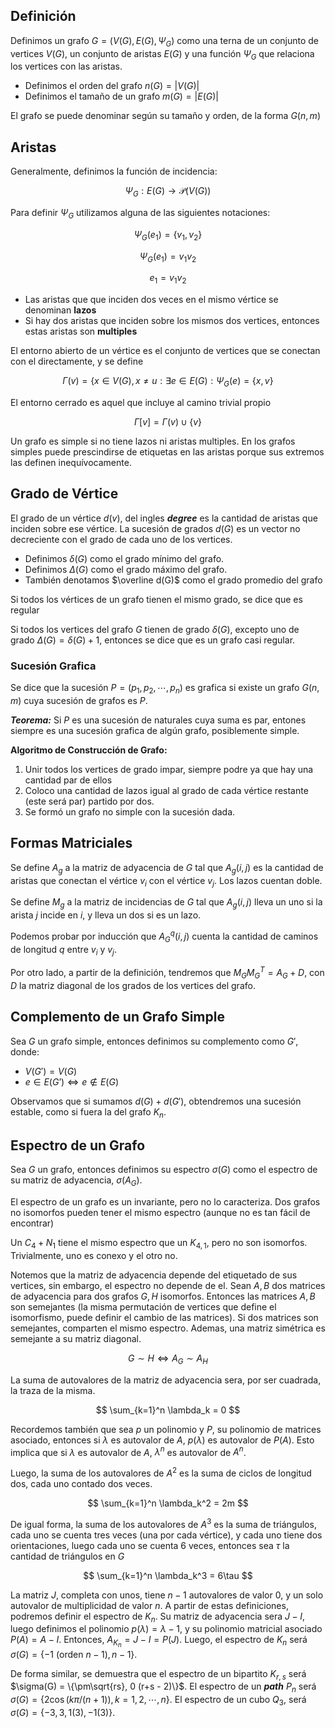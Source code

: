 ## Definición

Definimos un grafo $G = (V(G), E(G), \Psi_G)$ como una terna de un conjunto de vertices $V(G)$, un conjunto de aristas $E(G)$ y una función $\Psi_G$ que relaciona los vertices con las aristas.

- Definimos el orden del grafo $n(G) = |V(G)|$
- Definimos el tamaño de un grafo $m(G) = |E(G)|$

El grafo se puede denominar según su tamaño y orden, de la forma $G(n,m)$

## Aristas

Generalmente, definimos la función de incidencia:

$$
\Psi_G: E(G) \to \mathcal P(V(G))
$$

Para definir $\Psi_G$ utilizamos alguna de las siguientes notaciones:

$$
\Psi_G(e_1) = \{v_1, v_2\}
$$

$$
\Psi_G(e_1) = v_1v_2
$$

$$
e_1 = v_1v_2
$$

- Las aristas que que inciden dos veces en el mismo vértice se denominan **lazos**
- Si hay dos aristas que inciden sobre los mismos dos vertices, entonces estas aristas son **multiples**

El entorno abierto de un vértice es el conjunto de vertices que se conectan con el directamente, y se define

$$
\Gamma(v) = \{x \in V(G), x\neq u: \exists e \in E(G): \Psi_G(e) = \{x, v\}
$$

El entorno cerrado es aquel que incluye al camino trivial propio

$$
\Gamma[v] = \Gamma(v) \cup \{v\}
$$

Un grafo es simple si no tiene lazos ni aristas multiples. En los grafos simples puede prescindirse de etiquetas en las aristas porque sus extremos las definen inequívocamente.

## Grado de Vértice

El grado de un vértice $d(v)$, del ingles ***degree*** es la cantidad de aristas que inciden sobre ese vértice. La sucesión de grados $d(G)$ es un vector no decreciente con el grado de cada uno de los vertices.

- Definimos $\delta(G)$ como el grado mínimo del grafo.
- Definimos $\Delta(G)$ como el grado máximo del grafo.
- También denotamos $\overline d(G)$ como el grado promedio del grafo

Si todos los vértices de un grafo tienen el mismo grado, se dice que es regular

Si todos los vertices del grafo $G$ tienen de grado $\delta(G)$, excepto uno de grado $\Delta(G) = \delta(G) + 1$, entonces se dice que es un grafo casi regular.

### Sucesión Grafica

Se dice que la sucesión $P=(p_1, p_2, \cdots, p_n)$ es grafica si existe un grafo $G(n,m)$ cuya sucesión de grafos es $P$.

***Teorema:*** Si $P$ es una sucesión de naturales cuya suma es par, entones siempre es una sucesión grafica de algún grafo, posiblemente simple.

**Algoritmo de Construcción de Grafo:**

1. Unir todos los vertices de grado impar, siempre podre ya que hay una cantidad par de ellos
2. Coloco una cantidad de lazos igual al grado de cada vértice restante (este será par) partido por dos.
3. Se formó un grafo no simple con la sucesión dada.

## Formas Matriciales

Se define $A_g$ a la matriz de adyacencia de $G$ tal que $A_g(i,j)$ es la cantidad de aristas que conectan el vértice $v_i$ con el vértice $v_j$. Los lazos cuentan doble.

Se define $M_g$ a la matriz de incidencias de $G$ tal que $A_g(i,j)$ lleva un uno si la arista $j$ incide en $i$, y lleva un dos si es un lazo.

Podemos probar por inducción que $A_G^q(i,j)$ cuenta la cantidad de caminos de longitud $q$ entre $v_i$ y $v_j$.

Por otro lado, a partir de la definición, tendremos que $M_GM_G^T = A_G + D$, con $D$ la matriz diagonal de los grados de los vertices del grafo.

## Complemento de un Grafo Simple

Sea $G$ un grafo simple, entonces definimos su complemento como $G'$, donde:

- $V(G') = V(G)$
- $e \in E(G’) \iff e \notin E(G)$

Observamos que si sumamos $d(G) + d(G')$, obtendremos una sucesión estable, como si fuera la del grafo $K_n$.

## Espectro de un Grafo

Sea $G$ un grafo, entonces definimos su espectro $\sigma(G)$ como el espectro de su matriz de adyacencia, $\sigma(A_G)$.

El espectro de un grafo es un invariante, pero no lo caracteriza. Dos grafos no isomorfos pueden tener el mismo espectro (aunque no es tan fácil de encontrar)

Un $C_4 + N_1$ tiene el mismo espectro que un $K_{4,1}$, pero no son isomorfos. Trivialmente, uno es conexo y el otro no.

Notemos que la matriz de adyacencia depende del etiquetado de sus vertices, sin embargo, el espectro no depende de el. Sean $A, B$ dos matrices de adyacencia para dos grafos $G, H$ isomorfos. Entonces las matrices $A, B$ son semejantes (la misma permutación de vertices que define el isomorfismo, puede definir el cambio de las matrices). Si dos matrices son semejantes, comparten el mismo espectro. Ademas, una matriz simétrica es semejante a su matriz diagonal.

$$
G \sim H \iff A_G \sim A_H
$$

La suma de autovalores de la matriz de adyacencia sera, por ser cuadrada, la traza de la misma.

$$
\sum_{k=1}^n \lambda_k = 0
$$

Recordemos también que sea $p$ un polinomio y $P$, su polinomio de matrices asociado, entonces si $\lambda$ es autovalor de $A$, $p(\lambda)$ es autovalor de $P(A)$. Esto implica que si $\lambda$ es autovalor de $A$, $\lambda^n$ es autovalor de $A^n$.

Luego, la suma de los autovalores de $A^2$ es la suma de ciclos de longitud dos, cada uno contado dos veces.

$$
\sum_{k=1}^n \lambda_k^2 = 2m
$$

De igual forma, la suma de los autovalores de $A^3$ es la suma de triángulos, cada uno se cuenta tres veces (una por cada vértice), y cada uno tiene dos orientaciones, luego cada uno se cuenta 6 veces, entonces sea $\tau$ la cantidad de triángulos en $G$

$$
\sum_{k=1}^n \lambda_k^3 = 6\tau
$$

La matriz $J$, completa con unos, tiene $n-1$ autovalores de valor $0$, y un solo autovalor de multiplicidad de valor $n$. A partir de estas definiciones, podremos definir el espectro de $K_n$. Su matriz de adyacencia sera $J - I$, luego definimos el polinomio $p(\lambda) = \lambda -1$, y su polinomio matricial asociado $P(A) = A - I$. Entonces, $A_{K_n} = J - I = P(J)$. Luego, el espectro de $K_n$ será $\sigma(G) = \{-1\ (\text{orden }n-1), n-1\}$.

De forma similar, se demuestra que el espectro de un bipartito $K_{r,s}$ será $\sigma(G) = \{\pm\sqrt{rs}, 0 (r+s - 2)\}$. El espectro de un ***path*** $P_n$ será $\sigma(G) = \{2\cos(k\pi/(n+1)), k = 1,2,\cdots, n\}$. El espectro de un cubo $Q_3$, será $\sigma(G) = \{-3, 3, 1(3), -1(3)\}$.
